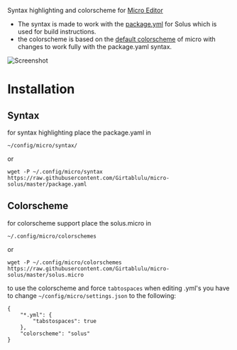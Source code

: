 Syntax highlighting and colorscheme for [Micro Editor](https://github.com/zyedidia/micro)
- The syntax is made to work with the [package.yml](https://getsol.us/articles/packaging/package.yml/en/) for Solus which is used for build instructions.
- the colorscheme is based on the [default colorscheme](https://github.com/zyedidia/micro/blob/master/runtime/colorschemes/default.micro) of micro with changes to work fully with the package.yaml syntax.

![Screenshot](micro-solus.png)

# Installation

## Syntax

for syntax highlighting place the package.yaml in

`~/config/micro/syntax/`

or

`wget -P ~/.config/micro/syntax https://raw.githubusercontent.com/Girtablulu/micro-solus/master/package.yaml`

## Colorscheme

for colorscheme support place the solus.micro in

`~/.config/micro/colorschemes`

or

`wget -P ~/.config/micro/colorschemes https://raw.githubusercontent.com/Girtablulu/micro-solus/master/solus.micro`

to use the colorscheme and force `tabtospaces` when editing .yml's you have to change `~/config/micro/settings.json` to the following:

```
{
    "*.yml": {
        "tabstospaces": true
    },
    "colorscheme": "solus"
}

```

